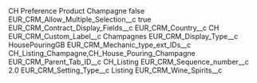 <?xml version="1.0" encoding="UTF-8"?>
<CustomMetadata xmlns="http://soap.sforce.com/2006/04/metadata" xmlns:xsi="http://www.w3.org/2001/XMLSchema-instance" xmlns:xsd="http://www.w3.org/2001/XMLSchema">
    <label>CH Preference Product Champagne</label>
    <protected>false</protected>
    <values>
        <field>EUR_CRM_Allow_Multiple_Selection__c</field>
        <value xsi:type="xsd:boolean">true</value>
    </values>
    <values>
        <field>EUR_CRM_Contract_Display_Fields__c</field>
        <value xsi:nil="true"/>
    </values>
    <values>
        <field>EUR_CRM_Country__c</field>
        <value xsi:type="xsd:string">CH</value>
    </values>
    <values>
        <field>EUR_CRM_Custom_Label__c</field>
        <value xsi:type="xsd:string">Champagnes</value>
    </values>
    <values>
        <field>EUR_CRM_Display_Type__c</field>
        <value xsi:type="xsd:string">HousePouringGB</value>
    </values>
    <values>
        <field>EUR_CRM_Mechanic_type_ext_IDs__c</field>
        <value xsi:type="xsd:string">CH_Listing_Champagne,CH_House_Pouring_Champagne</value>
    </values>
    <values>
        <field>EUR_CRM_Parent_Tab_ID__c</field>
        <value xsi:type="xsd:string">CH_Listing</value>
    </values>
    <values>
        <field>EUR_CRM_Sequence_number__c</field>
        <value xsi:type="xsd:double">2.0</value>
    </values>
    <values>
        <field>EUR_CRM_Setting_Type__c</field>
        <value xsi:type="xsd:string">Listing</value>
    </values>
    <values>
        <field>EUR_CRM_Wine_Spirits__c</field>
        <value xsi:nil="true"/>
    </values>
</CustomMetadata>
